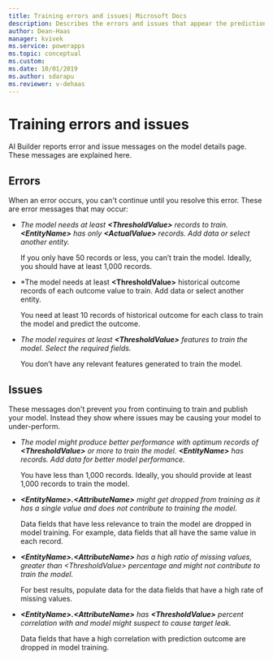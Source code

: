 ```yaml
---
title: Training errors and issues| Microsoft Docs
description: Describes the errors and issues that appear the prediction model details page
author: Dean-Haas
manager: kvivek
ms.service: powerapps
ms.topic: conceptual
ms.custom: 
ms.date: 10/01/2019
ms.author: sdarapu
ms.reviewer: v-dehaas
---
```


# Training errors and issues

AI Builder reports error and issue messages on the model details page. These messages are explained here.

## Errors

When an error occurs, you can't continue until you resolve this error. These are error messages that may occur:

- *The model needs at least **\<ThresholdValue>** records to train. **\<EntityName>** has only **\<ActualValue>** records. Add data or select another entity.*

    If you only have 50 records or less, you can’t train the model. Ideally, you should have at least 1,000 records.

- *The model needs at least **\<ThresholdValue>** historical outcome records of each outcome value to train. Add data or select another entity.

    You need at least 10 records of historical outcome for each class to train the model and predict the outcome.

- *The model requires at least **\<ThresholdValue>** features to train the model. Select the required fields.*

    You don’t have any relevant features generated to train the model.

## Issues

These messages don't prevent you from continuing to train and publish your model. Instead they show where issues may be causing your model to under-perform. 

- *The model might produce better performance with optimum records of **\<ThresholdValue>** or more to train the model. **\<EntityName>** has <ActualValue> records. Add data for better model performance.*

    You have less than 1,000 records. Ideally, you should provide at least 1,000 records to train the model.

- ***\<EntityName>.\<AttributeName>** might get dropped from training as it has a single value and does not contribute to training the model.*

    Data fields that have less relevance to train the model are dropped in model training.  For example, data fields that all have the same value in each record.

- ***\<EntityName>.\<AttributeName>** has a high ratio of missing values, greater than *\<ThresholdValue>* percentage and might not contribute to train the model.*

    For best results, populate data for the data fields that have a high rate of missing values.

- ***\<EntityName>.\<AttributeName>** has **\<ThresholdValue>** percent correlation <CorrelationName> with <OutcomeAttributeName> and model might suspect to cause target leak.*

    Data fields that have a high correlation with prediction outcome are dropped in model training.
